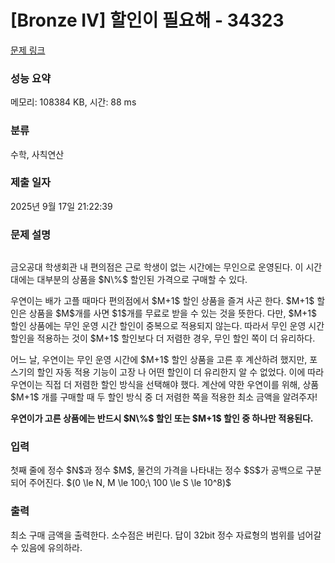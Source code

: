 # [Bronze IV] 할인이 필요해 - 34323 

[문제 링크](https://www.acmicpc.net/problem/34323) 

### 성능 요약

메모리: 108384 KB, 시간: 88 ms

### 분류

수학, 사칙연산

### 제출 일자

2025년 9월 17일 21:22:39

### 문제 설명

<p style="text-align: center;"><img alt="" src="https://upload.acmicpc.net/c4d6ff67-f5c5-49ce-9c96-8cf00efd3be9/-/preview/"></p>

<p>금오공대 학생회관 내 편의점은 근로 학생이 없는 시간에는 무인으로 운영된다. 이 시간대에는 대부분의 상품을 $N\%$ 할인된 가격으로 구매할 수 있다.</p>

<p>우연이는 배가 고플 때마다 편의점에서 $M+1$ 할인 상품을 즐겨 사곤 한다. $M+1$ 할인은 상품을 $M$개를 사면 $1$개를 무료로 받을 수 있는 것을 뜻한다. 다만, $M+1$ 할인 상품에는 무인 운영 시간 할인이 중복으로 적용되지 않는다. 따라서 무인 운영 시간 할인을 적용하는 것이 $M+1$ 할인보다 더 저렴한 경우, 무인 할인 쪽이 더 유리하다.</p>

<p>어느 날, 우연이는 무인 운영 시간에 $M+1$ 할인 상품을 고른 후 계산하려 했지만, 포스기의 할인 자동 적용 기능이 고장 나 어떤 할인이 더 유리한지 알 수 없었다. 이에 따라 우연이는 직접 더 저렴한 할인 방식을 선택해야 했다. 계산에 약한 우연이를 위해, 상품 $M+1$ 개를 구매할 때 두 할인 방식 중 더 저렴한 쪽을 적용한 최소 금액을 알려주자!</p>

<p><strong>우연이가 고른 상품에는 반드시 $N\%$ 할인 또는 $M+1$ 할인 중 하나만 적용된다.</strong></p>

### 입력 

 <p>첫째 줄에 정수 $N$과 정수 $M$, 물건의 가격을 나타내는 정수 $S$가 공백으로 구분되어 주어진다. $(0 \le N, M \le 100;\ 100 \le S \le 10^8)$</p>

### 출력 

 <p>최소 구매 금액을 출력한다. 소수점은 버린다. 답이 32bit 정수 자료형의 범위를 넘어갈 수 있음에 유의하라.</p>

